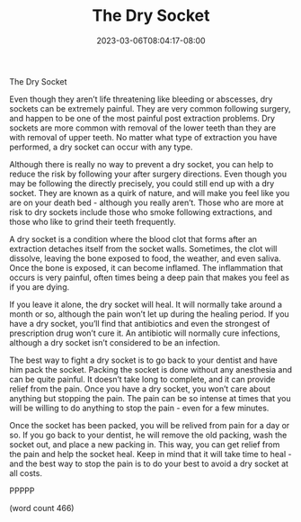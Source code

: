 ﻿---
title: "The Dry Socket"
date: 2023-03-06T08:04:17-08:00
description: "Toothache and Tooth Care Tips for Web Success"
featured_image: "/images/Toothache and Tooth Care.jpg"
tags: ["Toothache and Tooth Care"]
---

The Dry Socket

Even though they aren’t life threatening like bleeding or abscesses, dry sockets can be extremely painful.  They are very common following surgery, and happen to be one of the most painful post extraction problems.  Dry sockets are more common with removal of the lower teeth than they are with removal of upper teeth.  No matter what type of extraction you have performed, a dry socket can occur with any type.

Although there is really no way to prevent a dry socket, you can help to reduce the risk by following your after surgery directions.  Even though you may be following the directly precisely, you could still end up with a dry socket.  They are known as a quirk of nature, and will make you feel like you are on your death bed - although you really aren’t.  Those who are more at risk to dry sockets include those who smoke following extractions, and those who like to grind their teeth frequently.  

A dry socket is a condition where the blood clot that forms after an extraction detaches itself from the socket walls.  Sometimes, the clot will dissolve, leaving the bone exposed to food, the weather, and even saliva.  Once the bone is exposed, it can become inflamed.  The inflammation that occurs is very painful, often times being a deep pain that makes you feel as if you are dying.

If you leave it alone, the dry socket will heal.  It will normally take around a month or so, although the pain won’t let up during the healing period.  If you have a dry socket, you’ll find that antibiotics and even the strongest of prescription drug won’t cure it.  An antibiotic will normally cure infections, although a dry socket isn’t considered to be an infection.

The best way to fight a dry socket is to go back to your dentist and have him pack the socket.  Packing the socket is done without any anesthesia and can be quite painful.  It doesn’t take long to complete, and it can provide relief from the pain.  Once you have a dry socket, you won’t care about anything but stopping the pain.  The pain can be so intense at times that you will be willing to do anything to stop the pain - even for a few minutes.

Once the socket has been packed, you will be relived from pain for a day or so.  If you go back to your dentist, he will remove the old packing, wash the socket out, and place a new packing in.  This way, you can get relief from the pain and help the socket heal.  Keep in mind that it will take time to heal - and the best way to stop the pain is to do your best to avoid a dry socket at all costs.

PPPPP

(word count 466)
